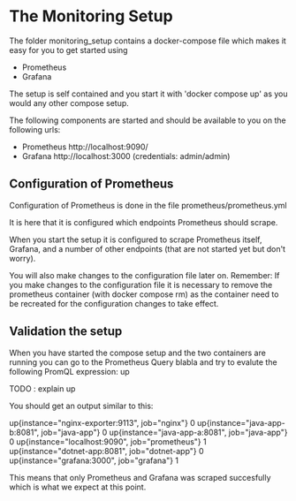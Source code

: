 # The Monitoring Setup
The folder monitoring_setup contains a docker-compose file which makes it easy for you to get started using
* Prometheus
* Grafana

The setup is self contained and you start it with 'docker compose up' as you would any other compose setup.

The following components are started and should be available to you on the following urls:

* Prometheus http://localhost:9090/
* Grafana http://localhost:3000 (credentials: admin/admin)

## Configuration of Prometheus
Configuration of Prometheus is done in the file prometheus/prometheus.yml

It is here that it is configured which endpoints Prometheus should scrape. 

When you start the setup it is configured to scrape Prometheus itself, Grafana, and a number of other endpoints (that are not started yet but don't worry).

You will also make changes to the configuration file later on. Remember: If you make changes to the configuration file it is necessary to remove the prometheus container (with docker compose rm) as the container need to be recreated for the configuration changes to take effect.

## Validation the setup
When you have started the compose setup and the two containers are running you can go to the Prometheus Query blabla and try to evalute the following PromQL expression: up

TODO : explain up


You should get an output similar to this:

up{instance="nginx-exporter:9113", job="nginx"} 0
up{instance="java-app-b:8081", job="java-app"} 0
up{instance="java-app-a:8081", job="java-app"} 0
up{instance="localhost:9090", job="prometheus"} 1
up{instance="dotnet-app:8081", job="dotnet-app"} 0
up{instance="grafana:3000", job="grafana"} 1

This means that only Prometheus and Grafana was scraped succesfully which is what we expect at this point.

